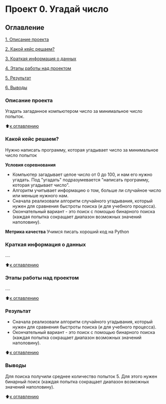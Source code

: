 # Проект 0. Угадай число

## Оглавление
[1. Описание проекта](https://github.com/RomanPenzov/sf_data_science/tree/project_0/README.md#Описание-проекта)

[2. Какой кейс решаем?](https://github.com/RomanPenzov/sf_data_science/tree/project_0/README.md#Какой-кейс-решаем)

[3. Краткая информация о данных](https://github.com/RomanPenzov/sf_data_science/tree/project_0/README.md#Краткая-информация-о-данных)

[4. Этапы работы над проектом](https://github.com/RomanPenzov/sf_data_science/tree/project_0/README.md#Этапы-работы-над-проектом)

[5. Результат](https://github.com/RomanPenzov/sf_data_science/tree/project_0/README.md#Результат)

[6. Выводы](https://github.com/RomanPenzov/sf_data_science/tree/project_0/README.md#Выводы)

### Описание проекта
Угадать загаданное компьютером число за минимальное число попыток.

:arrow_up:[к оглавлению](https://github.com/RomanPenzov/sf_data_science/blob/main/project_0/README.md#Оглавление)

### Какой кейс решаем?
Нужно написать программу, которая угадывает число за минимальное число попыток

**Условия соревнования**
- Компьютер загадывает целое число от 0 до 100, и нам его нужно угадать. Под "угадать" подразумевается "написать программу, которая угадывает число".
- Алгоритм учитывает информацию о том, больше ли случайное число или меньше нужного нам.
- Сначала реализовали алгоритм случайного угадывания, который нужен для сравнения быстроты поиска (и для учебного процесса).
- Окончательный вариант - это поиск с помощью бинарного поиска (каждая попытка сокращает диапазон возможных значений наполовину).

**Метрика качества**
Учимся писать хороший код на Python

### Краткая информация о данных
....

:arrow_up:[к оглавлению](https://github.com/RomanPenzov/sf_data_science/blob/main/project_0/README.md#Оглавление)

### Этапы работы над проектом
....

:arrow_up:[к оглавлению](https://github.com/RomanPenzov/sf_data_science/blob/main/project_0/README.md#Оглавление)

### Результат
- Сначала реализовали алгоритм случайного угадывания, который нужен для сравнения быстроты поиска (и для учебного процесса).
- Окончательный вариант - это поиск с помощью бинарного поиска (каждая попытка сокращает диапазон возможных значений наполовину).

:arrow_up:[к оглавлению](https://github.com/RomanPenzov/sf_data_science/blob/main/project_0/README.md#Оглавление)

### Выводы
Для поиска получили среднее количество попыток 5.
Для этого нужен бинарный поиск (каждая попытка сокращает диапазон возможных значений наполовину). 

:arrow_up:[к оглавлению](https://github.com/RomanPenzov/sf_data_science/blob/main/project_0/README.md#Оглавление)